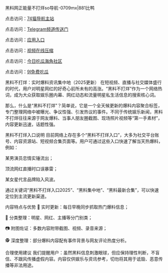 黑料网正能量不打烊so导航-0709mx|881比鸭

点击访问：<a href="https://74mao.com/">74猫导航主站</a>

点击访问：<a href="https://74mao.com/">Telegram频道传送门</a>

点击访问：<a href="https://heiliao9wsbg3.pages.dev ">应用入口</a>

点击访问：<a href="https://heiliaoryrhyu.pages.dev">视频在线压缩</a>

点击访问：<a href="https://heiliaox6jgh3.pages.dev">今日吃瓜海角社区</a>

点击访问：<a href="https://heiliaokof3cy.pages.dev">9I免费吃瓜</a>

黑料不打烊：实时爆料资讯集中地（2025更新）
在短视频、直播与社交媒体盛行的时代，用户对明星网红的好奇心前所未有的高涨。“黑料不打烊”作为一个网络热词，成为大众获取娱乐圈内幕、网红动态和流量明星私生活信息的搜索核心词。

那么，什么是“黑料不打烊”？简单说，它是一个全天候更新的爆料内容聚合标签，专门整理网络中被曝光、争议性强、引发热议的事件。不同于传统娱乐新闻，黑料不打烊往往来源于网友爆料、当事人朋友圈截图、现场照片视频等“第一手素材”，内容更新迅速，话题性强。

黑料不打烊入口说明
目前网络上存在多个“黑料不打烊入口”，大多为社交平台账号、内容资源站、短视频合集页面等。用户可通过这些入口快速了解当天热爆料，例如：

某男演员恋情实锤流出；

顶流网红直播时口误暴雷；

某女星代言品牌陷入风波。

通过关键词“黑料不打烊入口2025”、“黑料集中地”、“黑料最新合集”，可以快速定位到主流更新渠道。

内容特点与优势
📌 实时更新：每日早晚同步抓取热门爆料信息；

🧭 分类整理：明星、网红、主播等分门别类；

📷 附图佐证：多数内容附带截图、视频、录音来源；

🕵️ 深度整理：部分爆料内容配有事件背景与网友评论热度分析。

合理使用建议
我们提醒用户：虽然黑料信息刺激眼球，但应保持理性判断，不盲信、不跟风传播虚假内容。内容仅供娱乐与资讯参考，切勿将其用于诋毁、恶意传播等非法用途。

